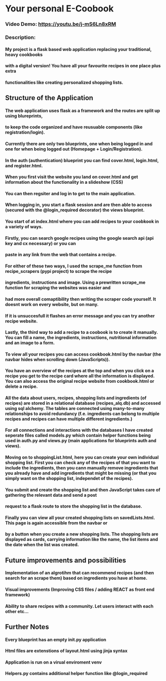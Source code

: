 
# Your personal E-Coobook

###  Video Demo: <https://youtu.be/j-mS6Ln8xRM>
### Description:

#### My project is a flask based web application replacing your traditional, heavy cookbooks
#### with a digital version! You have all your favourite recipes in one place plus extra
#### functionalities like creating  personalized shopping lists.

## Structure of the Application

#### The web application uses flask as a framework and the routes are split up using blureprints,
#### to keep the code organized and have reusuable components (like registration/login).
#### Currently there are only two blueprints, one when being logged in and one for when being logged out (Homepage + Login/Registration).


#### In the auth (authentication) blueprint you can find cover.html, login.html, and register.html. 
#### When you first visit the website you land on cover.html and get information about the functionality in a slideshow (CSS)
#### You can then regsiter and log in to get to the main application.
#### When logging in, you start a flask session and are then able to access (secured with the @login_required decorator) the views blueprint.


#### You start of at index.html where you can add recipes to your coobkook in a variety of ways.
#### Firstly, you can search google recipes using the google search api (api key and cx necessary) or you can
#### paste in any link from the web that contains a recipe.
#### For either of these two ways, I used the scrape_me function from recipe_scrapers (pypi project) to scrape the recipe
#### ingredients, instructions and image. Using a prewritten scrape_me function for scraping the websites was easier and 
#### had more overall comaptibility then writing the scraper code yourself. It doesnt work on every website, but on many.
#### If it is unsuccesfull it flashes an error message and you can try another recipe website.
#### Lastly, the third way to add a recipe to a coobook is to create it manually. You can fill a name, the ingredients, instructions, nutritional information and an image to a form. 

#### To view all your recipes you can access cookbook.html by the navbar (the navbar hides when scrolling down (JavaScripts)).
#### You have an overview of the recipes at the top and when you click on a recipe you get to the recipe card where all the information is displayed. You can also access the original recipe website from cookbook.html or delete a recipe.

#### All the data about users, recipes, shopping lists and ingredients (of recipes) are stored in a relational database (recipes_alq.db) and accessed using sql alchemy. The tables are connected using many-to-many relationships to avoid redundancy (f.e. ingredients can belong to multiple recipes and recipes can have multiple different ingredients.)
#### For all connections and interactions with the databases I have created seperate files called models.py which contain helper functions being used in auth.py and views.py (main applications for blueprints auth and views).

#### Moving on to shoppingList.html, here you can create your own individual shopping list. First you can check any of the recipes of that you want to include the ingredients, then you cann manually remove ingredients that you already have and add ingredients that might be missing (or that you simply want on the shopping list, independet of the recipes).
#### You submit and create the shopping list and then JavaScript takes care of gathering the relevant data and send a post
#### request to a flask route to store the shopping list in the database.

#### Finally you can view all your created shopping lists on savedLists.html. This page is again accessible from the navbar or
#### by a button when you create a new shopping lists. The shopping lists are displayed as cards, carrying information like the name, the list items and the date when the list was created.



## Future improvements and possibilities

#### Implementation of an algrotihm that can recommend recipes (and then search for an scrape them) based on ingredients you have at home.

#### Visual improvements (Improving CSS files / adding REACT as front end framework)

#### Ability to share recipes with a community. Let users interact with each other etc...



## Further Notes

#### Every blueprint has an empty __init__.py application

#### Html files are extenstions of layout.html using jinja syntax

#### Application is run on a virual enviroment venv

#### Helpers.py contains additional helper function like @login_required
